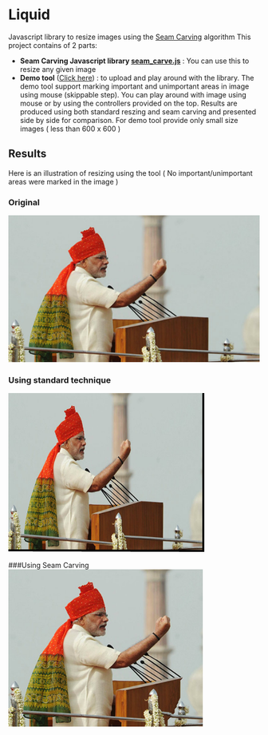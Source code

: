 # Liquid
Javascript library to resize images using the [Seam Carving](https://en.wikipedia.org/wiki/Seam_carving) algorithm
This project contains of 2 parts:
- **Seam Carving Javascript library [seam_carve.js](https://github.com/siddharthm/liquid/blob/master/seam_carve.js)** : You can use this to resize any given image
- **Demo tool** ([Click here](https://cdn.rawgit.com/siddharthm/liquid/f47c3c4987141c56a7bfba58310ab3bf74107bfe/index.html)) : to upload and play around with the library. The demo tool support marking important and unimportant areas in image using mouse (skippable step). You can play around with image using mouse or by using the controllers provided on the top. Results are produced using both standard reszing and seam carving and presented side by side for comparison. For demo tool provide only small size images ( less than 600 x 600 )

## Results
Here is an illustration of resizing using the tool ( No important/unimportant areas were marked in the image )

### Original
![Original Image](/result_images/original.png)

### Using standard technique 
![Standard](/result_images/left.png)

###Using Seam Carving
![Seam Carving](/result_images/right.png)
